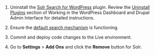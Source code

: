 1. Uninstall the [Solr Search for WordPress](https://wordpress.org/plugins/solr-power/) plugin. Review the [Uninstall Plugins](/cms-admin#uninstall-plugins) section of Working in the WordPress Dashboard and Drupal Admin Interface for detailed instructions.

1. Ensure the [default search mechanism](https://codex.wordpress.org/Class_Reference/WP_Query#Search_Parameter) is functioning.

1. Commit and deploy code changes to the Live environment.

1. Go to **<span class="glyphicons glyphicons-cogwheel"></span> Settings** &gt; **Add Ons** and click the **Remove** button for Solr.
